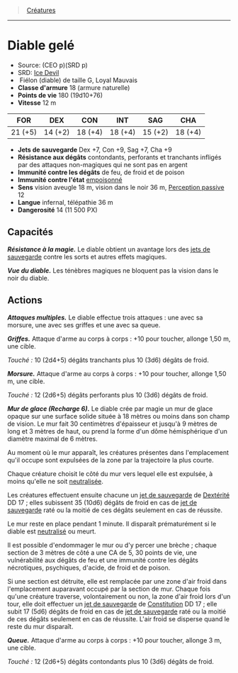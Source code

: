 ﻿> [Créatures](hd_monsters.md)

---

# Diable gelé

- Source: (CEO p)(SRD p)
- SRD: [Ice Devil](srd_monsters_ice_devil.md)
-  Fiélon (diable) de taille G, Loyal Mauvais
- **Classe d'armure** 18 (armure naturelle)
- **Points de vie** 180 (19d10+76)
- **Vitesse** 12 m

|FOR|DEX|CON|INT|SAG|CHA|
|---|---|---|---|---|---|
|21 (+5)|14 (+2)|18 (+4)|18 (+4)|15 (+2)|18 (+4)|

- **Jets de sauvegarde** Dex +7, Con +9, Sag +7, Cha +9
- **Résistance aux dégâts** contondants, perforants et tranchants infligés par des attaques non-magiques qui ne sont pas en argent
- **Immunité contre les dégâts** de feu, de froid et de poison
- **Immunité contre l'état** [empoisonné](hd_conditions_empoisonne.md)
- **Sens** vision aveugle 18 m, vision dans le noir 36 m, [Perception passive](hd_abilities_dexterity_perception_passive.md) 12
- **Langue** infernal, télépathie 36 m
- **Dangerosité** 14 (11 500 PX)

## Capacités

**_Résistance à la magie._** Le diable obtient un avantage lors des [jets de sauvegarde](hd_abilities_jets_de_sauvegarde.md) contre les sorts et autres effets magiques.

**_Vue du diable._** Les ténèbres magiques ne bloquent pas la vision dans le noir du diable.

## Actions

**_Attaques multiples._** Le diable effectue trois attaques : une avec sa morsure, une avec ses griffes et une avec sa queue.

**_Griffes._** Attaque d'arme au corps à corps : +10 pour toucher, allonge 1,50 m, une cible.

_Touché :_ 10 (2d4+5) dégâts tranchants plus 10 (3d6) dégâts de froid.

**_Morsure._** Attaque d'arme au corps à corps : +10 pour toucher, allonge 1,50 m, une cible.

_Touché :_ 12 (2d6+5) dégâts perforants plus 10 (3d6) dégâts de froid.

**_Mur de glace (Recharge 6)._** Le diable crée par magie un mur de glace opaque sur une surface solide située à 18 mètres ou moins dans son champ de vision. Le mur fait 30 centimètres d'épaisseur et jusqu'à 9 mètres de long et 3 mètres de haut, ou prend la forme d'un dôme hémisphérique d'un diamètre maximal de 6 mètres.

Au moment où le mur apparaît, les créatures présentes dans l'emplacement qu'il occupe sont expulsées de la zone par la trajectoire la plus courte.

Chaque créature choisit le côté du mur vers lequel elle est expulsée, à moins qu'elle ne soit [neutralisée](hd_conditions_neutralise.md).

Les créatures effectuent ensuite chacune un [jet de sauvegarde](hd_abilities_jets_de_sauvegarde.md) de [Dextérité](hd_abilities_dexterity.md) DD 17 ; elles subissent 35 (10d6) dégâts de froid en cas de [jet de sauvegarde](hd_abilities_jets_de_sauvegarde.md) raté ou la moitié de ces dégâts seulement en cas de réussite.

Le mur reste en place pendant 1 minute. Il disparaît prématurément si le diable est [neutralisé](hd_conditions_neutralise.md) ou meurt.

Il est possible d'endommager le mur ou d'y percer une brèche ; chaque section de 3 mètres de côté a une CA de 5, 30 points de vie, une vulnérabilité aux dégâts de feu et une immunité contre les dégâts nécrotiques, psychiques, d'acide, de froid et de poison.

Si une section est détruite, elle est remplacée par une zone d'air froid dans l'emplacement auparavant occupé par la section de mur. Chaque fois qu'une créature traverse, volontairement ou non, la zone d'air froid lors d'un tour, elle doit effectuer un [jet de sauvegarde](hd_abilities_jets_de_sauvegarde.md) de [Constitution](hd_abilities_constitution.md) DD 17 ; elle subit 17 (5d6) dégâts de froid en cas de [jet de sauvegarde](hd_abilities_jets_de_sauvegarde.md) raté ou la moitié de ces dégâts seulement en cas de réussite. L'air froid se disperse quand le reste du mur disparaît.

**_Queue._** Attaque d'arme au corps à corps : +10 pour toucher, allonge 3 m, une cible.

_Touché :_ 12 (2d6+5) dégâts contondants plus 10 (3d6) dégâts de froid.

